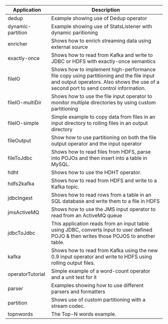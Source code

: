 | Application       | Description |
| ----------------- | ----------- |
| dedup | Example showing use of Dedup operator |
| dynamic-partition | Example showing use of StatsListener with dynamic paritioning |
| enricher          | Shows how to enrich streaming data using external source |
| exactly-once      | Shows how to read from Kafka and write to JDBC or HDFS with exactly-once semantics |
| fileIO            | Shows how to implement high-performance file copy using partitioning and the file input and output operators. Also shows the use of a second port to send control information. |
| fileIO-multiDir   | Shows how to use the file input operator to monitor multiple directories by using custom partitioning |
| fileIO-simple     | Simple example to copy data from files in an input directory to rolling files in an output directory |
| fileOutput        | Show how to use partitioning on both the file output operator and the input operator |
| fileToJdbc        | Shows how to read files from HDFS, parse into POJOs and then insert into a table in MySQL.  |
| hdht              | Shows how to use the HDHT operator. |
| hdfs2kafka        | Shows how to read from HDFS and write to a Kafka topic. |
| jdbcIngest        | Shows how to read rows from a table in an SQL database and write them to a file in HDFS |
| jmsActiveMQ       | Shows how to use the JMS input operator to read from an ActiveMQ queue |
| jdbcToJdbc        | This application reads from an input table using JDBC, converts input to user defined POJO & then writes those POJOS to another table. |
| kafka             | Shows how to read from Kafka using the new 0.9 input operator and write to HDFS using rolling output files. |
| operatorTutorial  | Simple example of a word-count operator and a unit test for it |
| parser            | Examples showing how to use different parsers and formatters |
| partition         | Shows use of custom partitioning with a stream codec.
| topnwords         | The Top-N words example. |


